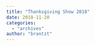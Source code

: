 ```yaml
---
title: "Thanksgiving Show 2018"
date: 2018-11-20
categories: 
  - "archives"
author: "brantzt"
---
```



